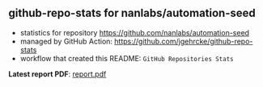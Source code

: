 ## github-repo-stats for nanlabs/automation-seed

- statistics for repository https://github.com/nanlabs/automation-seed
- managed by GitHub Action: https://github.com/jgehrcke/github-repo-stats
- workflow that created this README: `GitHub Repositories Stats`

**Latest report PDF**: [report.pdf](https://github.com/nanlabs/awesome-nan/raw/github-repo-stats/nanlabs/automation-seed/latest-report/report.pdf)

